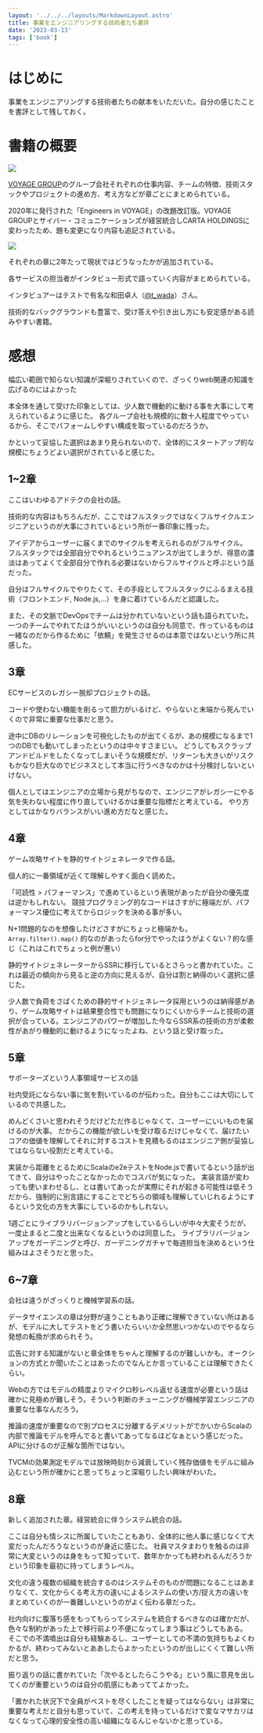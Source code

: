```yaml
---
layout: '../../../layouts/MarkdownLayout.astro'
title: 事業をエンジニアリングする技術者たち書評
date: '2023-03-13'
tags: ['book']
---
```


# はじめに

事業をエンジニアリングする技術者たちの献本をいただいた。自分の感じたことを書評として残しておく。

# 書籍の概要

<a href="https://www.amazon.co.jp/%E4%BA%8B%E6%A5%AD%E3%82%92%E3%82%A8%E3%83%B3%E3%82%B8%E3%83%8B%E3%82%A2%E3%83%AA%E3%83%B3%E3%82%B0%E3%81%99%E3%82%8B%E6%8A%80%E8%A1%93%E8%80%85%E3%81%9F%E3%81%A1-%E3%83%95%E3%83%AB%E3%82%B5%E3%82%A4%E3%82%AF%E3%83%AB%E9%96%8B%E7%99%BA%E8%80%85%E3%81%8C%E3%81%A4%E3%81%8F%E3%82%8BCARTA%E3%81%AE%E7%8F%BE%E5%A0%B4-%E6%A0%AA%E5%BC%8F%E4%BC%9A%E7%A4%BECARTA-HOLDINGS-%E7%9B%A3%E4%BF%AE-ebook/dp/B0BPX6YYQL?keywords=%E4%BA%8B%E6%A5%AD%E3%82%92%E3%82%A8%E3%83%B3%E3%82%B8%E3%83%8B%E3%82%A2%E3%83%AA%E3%83%B3%E3%82%B0%E3%81%99%E3%82%8B%E6%8A%80%E8%A1%93%E8%80%85%E3%81%9F%E3%81%A1&qid=1679730898&sprefix=%E4%BA%8B%E6%A5%AD%E3%82%92%E3%82%A8%E3%83%B3%E3%82%B8%E3%83%8B%E3%82%A2%2Caps%2C167&sr=8-1&linkCode=li3&tag=koh11001-22&linkId=e46aa9ef60263fd71aa54a2958fa90c1&language=ja_JP&ref_=as_li_ss_il" target="_blank"><img border="0" src="//ws-fe.amazon-adsystem.com/widgets/q?_encoding=UTF8&ASIN=B0BPX6YYQL&Format=_SL250_&ID=AsinImage&MarketPlace=JP&ServiceVersion=20070822&WS=1&tag=koh11001-22&language=ja_JP" ></a><img src="https://ir-jp.amazon-adsystem.com/e/ir?t=koh11001-22&language=ja_JP&l=li3&o=9&a=B0BPX6YYQL" width="1" height="1" border="0" alt="" style="border:none !important; margin:0px !important;" />

<a href="https://cartaholdings.co.jp/" target="_blank">VOYAGE GROUP</a>のグループ会社それぞれの仕事内容、チームの特徴、技術スタックやプロジェクトの進め方、考え方などが章ごとにまとめられている。

2020年に発行された「Engineers in VOYAGE」の改題改訂版。VOYAGE GROUPとサイバー・コミュニケーションズが経営統合しCARTA HOLDINGSに変わったため、題も変更になり内容も追記されている。

<a href="https://www.amazon.co.jp/Engineers-VOYAGE-%E4%BA%8B%E6%A5%AD%E3%82%92%E3%82%A8%E3%83%B3%E3%82%B8%E3%83%8B%E3%82%A2%E3%83%AA%E3%83%B3%E3%82%B0%E3%81%99%E3%82%8B%E6%8A%80%E8%A1%93%E8%80%85%E3%81%9F%E3%81%A1-%E6%A0%AA%E5%BC%8F%E4%BC%9A%E7%A4%BEVOYAGE-GROUP/dp/4908686092?keywords=%E4%BA%8B%E6%A5%AD%E3%82%92%E3%82%A8%E3%83%B3%E3%82%B8%E3%83%8B%E3%82%A2%E3%83%AA%E3%83%B3%E3%82%B0%E3%81%99%E3%82%8B%E6%8A%80%E8%A1%93%E8%80%85%E3%81%9F%E3%81%A1&qid=1679730898&sprefix=%E4%BA%8B%E6%A5%AD%E3%82%92%E3%82%A8%E3%83%B3%E3%82%B8%E3%83%8B%E3%82%A2%2Caps%2C167&sr=8-2&linkCode=li3&tag=koh11001-22&linkId=8b5591e5da42dc9a66dce09038759243&language=ja_JP&ref_=as_li_ss_il" target="_blank"><img border="0" src="//ws-fe.amazon-adsystem.com/widgets/q?_encoding=UTF8&ASIN=4908686092&Format=_SL250_&ID=AsinImage&MarketPlace=JP&ServiceVersion=20070822&WS=1&tag=koh11001-22&language=ja_JP" ></a><img src="https://ir-jp.amazon-adsystem.com/e/ir?t=koh11001-22&language=ja_JP&l=li3&o=9&a=4908686092" width="1" height="1" border="0" alt="" style="border:none !important; margin:0px !important;" />

それぞれの章に2年たって現状ではどうなったかが追加されている。

各サービスの担当者がインタビュー形式で語っていく内容がまとめられている。

インタビュアーはテストで有名な和田卓人（<a href="https://twitter.com/t_wada" target="_blank">@t_wada</a>）さん。

技術的なバックグラウンドも豊富で、受け答えや引き出し方にも安定感がある読みやすい書籍。

# 感想

幅広い範囲で知らない知識が深堀りされていくので、ざっくりweb関連の知識を広げるのにはよかった

本全体を通して受けた印象としては、少人数で機動的に動ける事を大事にして考えられているように感じた。
各グループ会社も規模的に数十人程度でやっているから、そこでパフォームしやすい構成を取っているのだろうか。

かといって妥協した選択はあまり見られないので、全体的にスタートアップ的な規模にちょうどよい選択がされていると感じた。

## 1~2章

ここはいわゆるアドテクの会社の話。

技術的な内容はもちろんだが、ここではフルスタックではなくフルサイクルエンジニアというのが大事にされているという所が一番印象に残った。

アイデアからユーザーに届くまでのサイクルを考えられるのがフルサイクル。
フルスタックでは全部自分でやれるというニュアンスが出てしまうが、得意の濃淡はあってよくて全部自分で作れる必要はないからフルサイクルと呼ぶという話だった。

自分はフルサイクルでやりたくて、その手段としてフルスタックにふるまえる技術（フロントエンド, Node.js,...）を身に着けているんだと認識した。

また、その文脈でDevOpsでチームは分かれていないという話も語られていた。
一つのチームでやれてたほうがいいというのは自分も同意で、作っているものは一緒なのだから作るために「依頼」を発生させるのは本意ではないという所に共感した。

## 3章

ECサービスのレガシー脱却プロジェクトの話。

コードや使わない機能を削るって胆力がいるけど、やらないと末端から死んでいくので非常に重要な仕事だと思う。

途中にDBのリレーションを可視化したものが出てくるが、あの規模になるまで1つのDBでも動いてしまったというのは中々すさまじい。
どうしてもスクラップアンドビルドをしたくなってしまいそうな規模だが、リターンも大きいがリスクもかなり巨大なのでビジネスとして本当に行うべきなのかは十分検討しないといけない。

個人としてはエンジニアの立場から見がちなので、エンジニアがレガシーにやる気を失わない程度に作り直していけるかは重要な指標だと考えている。
やり方としてはかなりバランスがいい進め方だなと感じた。

## 4章

ゲーム攻略サイトを静的サイトジェネレータで作る話。

個人的に一番領域が近くて理解しやすく面白く読めた。

「可読性 > パフォーマンス」で進めているという表現があったが自分の優先度は逆かもしれない。
競技プログラミング的なコードはさすがに極端だが、パフォーマンス優位に考えてからロジックを決める事が多い。

N+1問題的なのを想像したけどさすがにちょっと極端かも。
`Array.filter().map()` 的なのがあったらfor分でやったほうがよくない？的な感じ（これはこれでちょっと例が悪い）

静的サイトジェネレーターからSSRに移行しているとさらっと書かれていた。これは最近の傾向から見ると逆の方向に見えるが、自分は割と納得のいく選択に感じた。

少人数で負荷をさばくための静的サイトジェネレータ採用というのは納得感があり、ゲーム攻略サイトは結果整合性でも問題になりにくいからチームと技術の選択が合っている。エンジニアのパワーが増加した今ならSSR系の技術の方が柔軟性があがり機動的に動けるようになったよね、という話と受け取った。

## 5章

サポーターズという人事領域サービスの話

社内受託にならない事に気を割いているのが伝わった。自分もここは大切にしているので共感した。

めんどくさいと思われそうだけどただ作るじゃなくて、ユーザーにいいものを届けるのが大事。
だからこの機能が欲しいを受け取るだけじゃなくて、届けたいコアの価値を理解してそれに対するコストを見積もるのはエンジニア側が妥協してはならない役割だと考えている。

実装から距離をとるためにScalaのe2eテストをNode.jsで書いてるという話が出てきて、自分はやったことなかったのでコスパが気になった。
実装言語が変わっても使いまわせるし、とは書いてあったが実際にそれが起きる可能性は低そうだから、強制的に別言語にすることでどちらの領域も理解していじれるようにするという文化の方を大事にしているのかもしれない。

1週ごとにライブラリバージョンアップをしているらしいが中々大変そうだが、一度止まると二度と出来なくなるというのは同意した。
ライブラリバージョンアップをガーデニングと呼び、ガーデニングガチャで毎週担当を決めるという仕組みはよさそうだと思った。

## 6~7章

会社は違うがざっくりと機械学習系の話。

データサイエンスの章は分野が違うこともあり正確に理解できていない所はあるが、モデルに大してテストをどう書いたらいいか全然思いつかないのでやるなら発想の転換が求められそう。

広告に対する知識がないと章全体をちゃんと理解するのが難しいかも。オークションの方式とか聞いたことはあったのでなんとか言っていることは理解できたくらい。

Webの方ではモデルの精度よりマイクロ秒レベル返せる速度が必要という話は確かに見極めが難しそう。そういう判断のチューニングが機械学習エンジニアの重要な仕事なんだろう。

推論の速度が重要なので別プロセスに分離するデメリットがでかいからScalaの内部で推論モデルを呼んでると書いてあってなるほどなぁという感じだった。APIに分けるのが正解な箇所ではない。

TVCMの効果測定モデルでは放映時刻から減衰していく残存価値をモデルに組み込むという所が確かにと思ってちょっと深堀りしたい興味がわいた。

## 8章

新しく追加された章。経営統合に伴うシステム統合の話。

ここは自分も情シスに所属していたこともあり、全体的に他人事に感じなくて大変だったんだろうなというのが身近に感じた。
社員マスタまわりを触るのは非常に大変というのは身をもって知っていて、数年かかっても終われるんだろうかという印象を最初に持ってしまうレベル。

文化の違う複数の組織を統合するのはシステムそのものが問題になることはあまりなくて、文化からくる考え方の違いによるシステムの使い方/捉え方の違いをまとめていくのが一番難しいというのがよく伝わる章だった。

社内向けに腹落ち感をもってもらってシステムを統合するべきなのは確かだが、色々な制約があった上で移行前より不便になってしまう事はどうしてもある。
そこでの不満噴出は自分も経験あるし、ユーザーとしての不満の気持ちもよくわかるが、終わってみないとああしたらよかったというのが出しにくくて難しい所だと思う。

振り返りの話に書かれていた「次やるとしたらこうやる」という風に意見を出してくのが重要というのは自分の肌感にもあっててよかった。

「置かれた状況下で全員がベストを尽くしたことを疑ってはならない」は非常に重要な考えだと自分も思っていて、この考えを持っているだけで変なマサカリはなくなって心理的安全性の高い組織になるんじゃないかと思っている。

